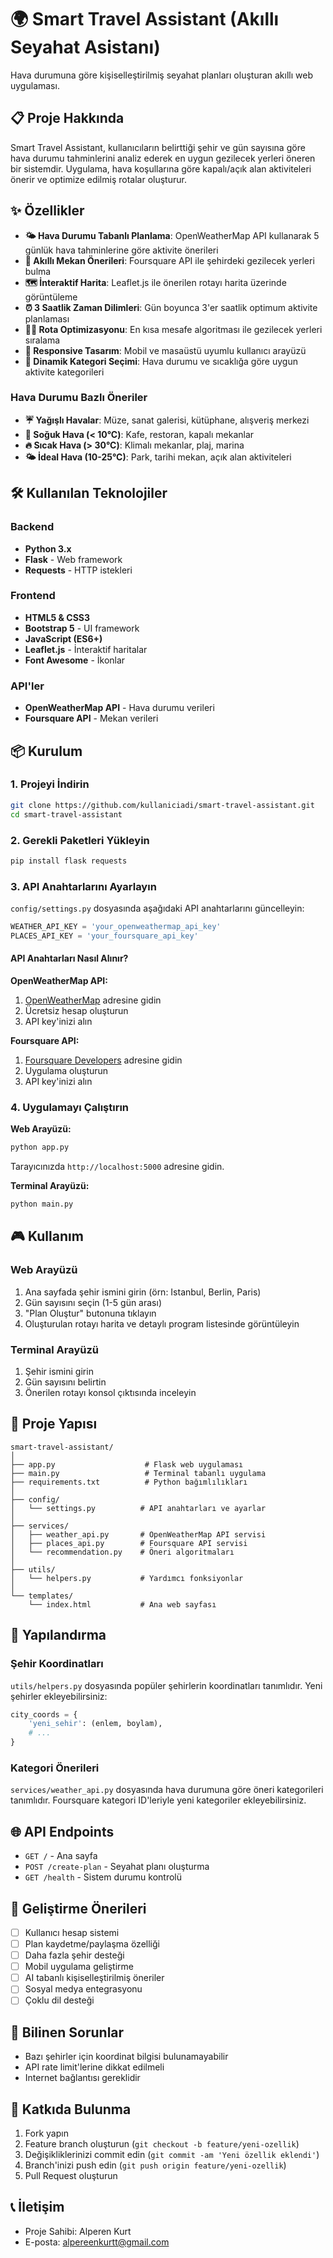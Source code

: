 # 🌍 Smart Travel Assistant (Akıllı Seyahat Asistanı)

Hava durumuna göre kişiselleştirilmiş seyahat planları oluşturan akıllı web uygulaması.

## 📋 Proje Hakkında

Smart Travel Assistant, kullanıcıların belirttiği şehir ve gün sayısına göre hava durumu tahminlerini analiz ederek en uygun gezilecek yerleri öneren bir sistemdir. Uygulama, hava koşullarına göre kapalı/açık alan aktiviteleri önerir ve optimize edilmiş rotalar oluşturur.

## ✨ Özellikler

- **🌤️ Hava Durumu Tabanlı Planlama**: OpenWeatherMap API kullanarak 5 günlük hava tahminlerine göre aktivite önerileri
- **📍 Akıllı Mekan Önerileri**: Foursquare API ile şehirdeki gezilecek yerleri bulma
- **🗺️ İnteraktif Harita**: Leaflet.js ile önerilen rotayı harita üzerinde görüntüleme
- **⏰ 3 Saatlik Zaman Dilimleri**: Gün boyunca 3'er saatlik optimum aktivite planlaması
- **🚶‍♂️ Rota Optimizasyonu**: En kısa mesafe algoritması ile gezilecek yerleri sıralama
- **📱 Responsive Tasarım**: Mobil ve masaüstü uyumlu kullanıcı arayüzü
- **🎯 Dinamik Kategori Seçimi**: Hava durumu ve sıcaklığa göre uygun aktivite kategorileri

### Hava Durumu Bazlı Öneriler

- **☔ Yağışlı Havalar**: Müze, sanat galerisi, kütüphane, alışveriş merkezi
- **🥶 Soğuk Hava (< 10°C)**: Kafe, restoran, kapalı mekanlar
- **🔥 Sıcak Hava (> 30°C)**: Klimalı mekanlar, plaj, marina
- **🌤️ İdeal Hava (10-25°C)**: Park, tarihi mekan, açık alan aktiviteleri

## 🛠️ Kullanılan Teknolojiler

### Backend
- **Python 3.x**
- **Flask** - Web framework
- **Requests** - HTTP istekleri

### Frontend
- **HTML5 & CSS3**
- **Bootstrap 5** - UI framework
- **JavaScript (ES6+)**
- **Leaflet.js** - İnteraktif haritalar
- **Font Awesome** - İkonlar

### API'ler
- **OpenWeatherMap API** - Hava durumu verileri
- **Foursquare API** - Mekan verileri

## 📦 Kurulum

### 1. Projeyi İndirin
```bash
git clone https://github.com/kullaniciadi/smart-travel-assistant.git
cd smart-travel-assistant
```

### 2. Gerekli Paketleri Yükleyin
```bash
pip install flask requests
```

### 3. API Anahtarlarını Ayarlayın

`config/settings.py` dosyasında aşağıdaki API anahtarlarını güncelleyin:

```python
WEATHER_API_KEY = 'your_openweathermap_api_key'
PLACES_API_KEY = 'your_foursquare_api_key'
```

#### API Anahtarları Nasıl Alınır?

**OpenWeatherMap API:**
1. [OpenWeatherMap](https://openweathermap.org/api) adresine gidin
2. Ücretsiz hesap oluşturun
3. API key'inizi alın

**Foursquare API:**
1. [Foursquare Developers](https://developer.foursquare.com/) adresine gidin
2. Uygulama oluşturun
3. API key'inizi alın

### 4. Uygulamayı Çalıştırın

**Web Arayüzü:**
```bash
python app.py
```
Tarayıcınızda `http://localhost:5000` adresine gidin.

**Terminal Arayüzü:**
```bash
python main.py
```

## 🎮 Kullanım

### Web Arayüzü
1. Ana sayfada şehir ismini girin (örn: Istanbul, Berlin, Paris)
2. Gün sayısını seçin (1-5 gün arası)
3. "Plan Oluştur" butonuna tıklayın
4. Oluşturulan rotayı harita ve detaylı program listesinde görüntüleyin

### Terminal Arayüzü
1. Şehir ismini girin
2. Gün sayısını belirtin
3. Önerilen rotayı konsol çıktısında inceleyin

## 📁 Proje Yapısı

```
smart-travel-assistant/
│
├── app.py                    # Flask web uygulaması
├── main.py                   # Terminal tabanlı uygulama
├── requirements.txt          # Python bağımlılıkları
│
├── config/
│   └── settings.py          # API anahtarları ve ayarlar
│
├── services/
│   ├── weather_api.py       # OpenWeatherMap API servisi
│   ├── places_api.py        # Foursquare API servisi
│   └── recommendation.py    # Öneri algoritmaları
│
├── utils/
│   └── helpers.py           # Yardımcı fonksiyonlar
│
└── templates/
    └── index.html           # Ana web sayfası
```

## 🔧 Yapılandırma

### Şehir Koordinatları
`utils/helpers.py` dosyasında popüler şehirlerin koordinatları tanımlıdır. Yeni şehirler ekleyebilirsiniz:

```python
city_coords = {
    'yeni_sehir': (enlem, boylam),
    # ...
}
```

### Kategori Önerileri
`services/weather_api.py` dosyasında hava durumuna göre öneri kategorileri tanımlıdır. Foursquare kategori ID'leriyle yeni kategoriler ekleyebilirsiniz.

## 🌐 API Endpoints

- `GET /` - Ana sayfa
- `POST /create-plan` - Seyahat planı oluşturma
- `GET /health` - Sistem durumu kontrolü

## 🚀 Geliştirme Önerileri

- [ ] Kullanıcı hesap sistemi
- [ ] Plan kaydetme/paylaşma özelliği
- [ ] Daha fazla şehir desteği
- [ ] Mobil uygulama geliştirme
- [ ] AI tabanlı kişiselleştirilmiş öneriler
- [ ] Sosyal medya entegrasyonu
- [ ] Çoklu dil desteği

## 🐛 Bilinen Sorunlar

- Bazı şehirler için koordinat bilgisi bulunamayabilir
- API rate limit'lerine dikkat edilmeli
- Internet bağlantısı gereklidir

## 🤝 Katkıda Bulunma

1. Fork yapın
2. Feature branch oluşturun (`git checkout -b feature/yeni-ozellik`)
3. Değişikliklerinizi commit edin (`git commit -am 'Yeni özellik eklendi'`)
4. Branch'inizi push edin (`git push origin feature/yeni-ozellik`)
5. Pull Request oluşturun

## 📞 İletişim

- Proje Sahibi: Alperen Kurt
- E-posta: alpereenkurtt@gmail.com

